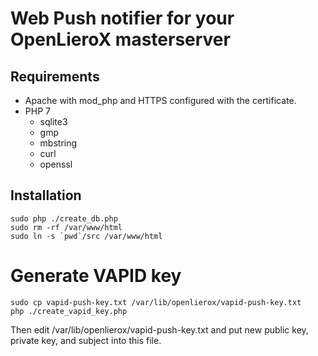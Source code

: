 # Web Push notifier for your OpenLieroX masterserver

## Requirements
- Apache with mod_php and HTTPS configured with the certificate.
- PHP 7
    - sqlite3
    - gmp
    - mbstring
    - curl
    - openssl

## Installation

    sudo php ./create_db.php
    sudo rm -rf /var/www/html
    sudo ln -s `pwd`/src /var/www/html

# Generate VAPID key

    sudo cp vapid-push-key.txt /var/lib/openlierox/vapid-push-key.txt
    php ./create_vapid_key.php

Then edit /var/lib/openlierox/vapid-push-key.txt and put new public key, private key, and subject into this file.

